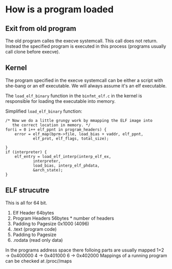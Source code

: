 
# How is a program loaded

## Exit from old program

The old program calles the execve systemcall.
This call does not return.
Instead the specified program is executed in this process (programs usually call clone before execve).

## Kernel

The program specified in the execve systemcall can be either a script with she-bang or an elf executable.
We will always assume it's an elf executable.

The `load_elf_binary` function in the `binfmt_elf.c` in the kernel is responsible for loading the executable into memory.

Simplified `load_elf_binary` function:

	/* Now we do a little grungy work by mmapping the ELF image into
	   the correct location in memory. */
	for(i = 0 i++ elf_ppnt in program_headers) {
		error = elf_map(bprm->file, load_bias + vaddr, elf_ppnt,
				elf_prot, elf_flags, total_size);

	}
	if (interpreter) {
		elf_entry = load_elf_interp(interp_elf_ex,
				interpreter,
				load_bias, interp_elf_phdata,
				&arch_state);
	}

## ELF strucutre

This is all for 64 bit.

1. Elf Header 64bytes
2. Program Headers 56bytes * number of headers
3. Padding to Pagesize 0x1000 (4096)
4. .text (program code)
5. Padding to Pagesize
6. .rodata (read only data)

In the programs address space there folloing parts are usually mapped
1+2 -> 0x400000
4 -> 0x401000
6 -> 0x402000
Mappings of a running program can be checked at /proc/<pid>/maps
